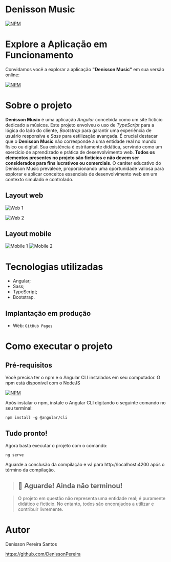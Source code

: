 # Denisson Music

[![NPM](https://img.shields.io/npm/l/react)](https://github.com/DenissonPereira/denisson-music/blob/main/LICENSE) 

# Explore a Aplicação em Funcionamento

Convidamos você a explorar a aplicação **"Denisson Music"** em sua versão online: 

[![NPM](https://img.shields.io/badge/Clique%20Aqui-8A2BE2)](https://denissonpereira.github.io/denisson-music/home)

# Sobre o projeto

**Denisson Music** é uma aplicação *Angular* concebida como um site fictício dedicado a músicos. Este projeto envolveu o uso de *TypeScript* para a lógica do lado do cliente, *Bootstrap* para garantir uma experiência de usuário responsiva e *Sass* para estilização avançada. É crucial destacar que o **Denisson Music** não corresponde a uma entidade real no mundo físico ou digital. Sua existência é estritamente didática, servindo como um exercício de aprendizado e prática de desenvolvimento web. **Todos os elementos presentes no projeto são fictícios e não devem ser considerados para fins lucrativos ou comerciais**. O caráter educativo do Denisson Music prevalece, proporcionando uma oportunidade valiosa para explorar e aplicar conceitos essenciais de desenvolvimento web em um contexto simulado e controlado.

## Layout web
![Web 1](./public/web1.png) 

![Web 2](./public/web2.png) 

## Layout mobile
![Mobile 1](./public/mob1.jpg) ![Mobile 2](./public/mob2.jpg)

# Tecnologias utilizadas

- Angular;
- Sass;
- TypeScript;
- Bootstrap.

## Implantação em produção

- Web: `GitHub Pages`

# Como executar o projeto

## Pré-requisitos

Você precisa ter o npm e o Angular CLI instalados em seu computador. O npm está disponível com o NodeJS 

[![NPM](https://img.shields.io/badge/Clique%20Aqui-8A2BE2)](https://nodejs.org/en)

Após instalar o npm, instale o Angular CLI digitando o seguinte comando no seu terminal:

```
npm install -g @angular/cli
```

## Tudo pronto!

Agora basta executar o projeto com o comando:

```
ng serve
```

Aguarde a conclusão da compilação e vá para http://localhost:4200 após o término da compilação.

>## 🚨 Aguarde! Ainda não terminou!

>O projeto em questão não representa uma entidade real; é puramente didático e fictício. No entanto, todos são encorajados a utilizar e contribuir livremente.

# Autor

Denisson Pereira Santos

https://github.com/DenissonPereira